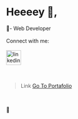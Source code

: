 <h1 >Heeeey 👋, </h1>
🌱- Web Developer
<br/>
<br/>
<div>
  Connect with me:
  <br/>
  <br/>
  <a href="www.linkedin.com/in/gagandeepdasskaur" target="blank"><img align="center" src="https://cdn.jsdelivr.net/npm/simple-icons@3.0.1/icons/linkedin.svg" alt="linkedin" height="40" width="40" padding="10" /></a>
</div>

  <br/>
  <br/>

> Link
[Go To Portafolio](https://portafoliogagandeep.netlify.app/index.html&target=blank)

<br/>
<br/>
🚀




